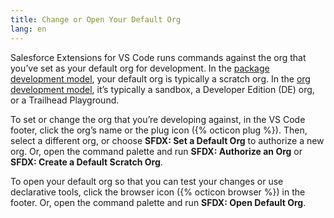 ```yaml
---
title: Change or Open Your Default Org
lang: en
---
```


Salesforce Extensions for VS Code runs commands against the org that you’ve set as your default org for development. In the [package development model](./en/user-guide/development-models/#package-development-model), your default org is typically a scratch org. In the [org development model](./en/user-guide/development-models/#org-development-model), it’s typically a sandbox, a Developer Edition (DE) org, or a Trailhead Playground.

To set or change the org that you’re developing against, in the VS Code footer, click the org’s name or the plug icon ({% octicon plug %}). Then, select a different org, or choose **SFDX: Set a Default Org** to authorize a new org. Or, open the command palette and run **SFDX: Authorize an Org** or **SFDX: Create a Default Scratch Org**.

To open your default org so that you can test your changes or use declarative tools, click the browser icon ({% octicon browser %}) in the footer. Or, open the command palette and run **SFDX: Open Default Org**.
